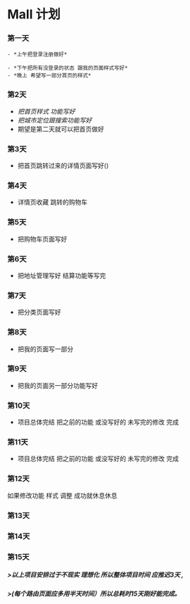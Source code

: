 #  Mall 计划

### 第一天

	- *上午把登录注册做好*

	- *下午把所有没登录的状态 跟我的页面样式写好*
	- *晚上 希望写一部分首页的样式*

### 第2天

- *把首页样式 功能写好*
- *把城市定位跟搜索功能写好*
- 期望是第二天就可以把首页做好 

### 第3天

- 把首页跳转过来的详情页面写好()

### 第4天

- 详情页收藏 跳转的购物车

### 第5天

- 把购物车页面写好 

### 第6天

- 把地址管理写好  结算功能等写完

### 第7天

- 把分类页面写好

### 第8天

- 把我的页面写一部分

### 第9天

- 把我的页面另一部分功能写好

### 第10天

- 项目总体完结  把之前的功能 或没写好的 未写完的修改 完成

### 第11天

- 项目总体完结  把之前的功能 或没写好的 未写完的修改 完成

### 第12天

如果修改功能 样式 调整 成功就休息休息

### 第13天

### 第14天

### 第15天

##### >以上项目安排过于不现实 理想化 所以整体项目时间 应推迟3天 ,

##### >(每个路由页面应多用半天时间）所以总耗时15天刚好能完成。









